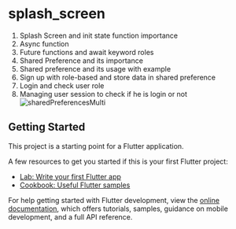# splash_screen
1. Splash Screen and init state function importance
2. Async function
3. Future functions and await keyword roles
4. Shared Preference and its importance
5. Shared preference and its usage with example
6. Sign up with role-based and store data in shared preference
7. Login and check user role
8. Managing user session to check if he is login or not
![sharedPreferencesMulti](https://github.com/iabdulwahab7/flutter-sharedPreferences_multiRoleBased/assets/76598467/ed1cb0b5-a9f8-4fec-8bc1-6056e4cc49ff)


## Getting Started

This project is a starting point for a Flutter application.

A few resources to get you started if this is your first Flutter project:

- [Lab: Write your first Flutter app](https://docs.flutter.dev/get-started/codelab)
- [Cookbook: Useful Flutter samples](https://docs.flutter.dev/cookbook)

For help getting started with Flutter development, view the
[online documentation](https://docs.flutter.dev/), which offers tutorials,
samples, guidance on mobile development, and a full API reference.
